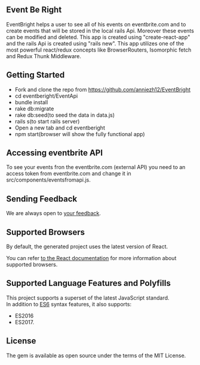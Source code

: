 ## Event Be Right
EventBright helps a user to see all of his events on eventbrite.com and to create events that will be stored in the local rails Api. Moreover these events can be modified and deleted.
 This app is created using "create-react-app" and the rails Api is created using "rails new".
 This app utilizes one of the most powerful react/redux concepts like BrowserRouters, Isomorphic fetch and Redux Thunk       Middleware.

## Getting Started
  - Fork and clone the repo from        https://github.com/anniezh12/EventBright
  - cd eventberight/EventApi
  - bundle install
  - rake db:migrate
  - rake db:seed(to seed the data in data.js)
  - rails s(to start rails server)
  - Open a new tab and cd eventberight
  - npm start(browser will show the fully functional app)

## Accessing eventbrite API
  To see your events fron the eventbrite.com (external API) you need to an access token from eventbrite.com and change it in src/components/eventsfromapi.js.

## Sending Feedback

We are always open to [your feedback](https://github.com/facebookincubator/create-react-app/issues).

## Supported Browsers

By default, the generated project uses the latest version of React.

You can refer [to the React documentation](https://reactjs.org/docs/react-dom.html#browser-support) for more information about supported browsers.

## Supported Language Features and Polyfills

This project supports a superset of the latest JavaScript standard.<br>
In addition to [ES6](https://github.com/lukehoban/es6features) syntax features, it also supports:
 * ES2016
 * ES2017.
 
 ## License

 The gem is available as open source under the terms of the MIT License.
